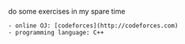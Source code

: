 do some exercises in my spare time

	- online OJ: [codeforces](http://codeforces.com)
	- programming language: C++
